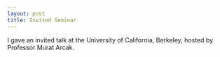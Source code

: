 ```yaml
---
layout: post
title: Invited Seminar 
---
```


I gave an invited talk at the University of California, Berkeley, hosted by Professor Murat Arcak.
<!--more-->